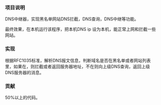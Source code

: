 ### 项目说明

DNS中继器，实现黑名单网站DNS拦截，DNS查询，DNS中继等功能。

最终效果，在本机运行该程序，把本机DNS ip 设为本机，能正常上网和拦截一些网站。

### 实现

根据RFC1035标准，解析DNS报文信息，判断域名是否在黑名单或者网站列表里，如果在，则拦截或者返回服务器地址，不在则向上级DNS查询，返回上级DNS服务器的消息。

### 贡献

50%以上的代码。